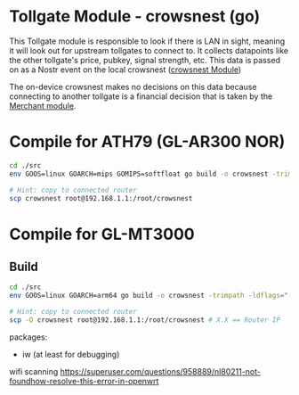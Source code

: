 # Tollgate Module - crowsnest (go)

This Tollgate module is responsible to look if there is LAN in sight, meaning it will look out for upstream tollgates to connect to. It collects datapoints like the other tollgate's price, pubkey, signal strength, etc. This data is passed on as a Nostr event on the local crowsnest ([crowsnest Module](https://github.com/OpenTollGate/tollgate-module-crowsnest-go))

The on-device crowsnest makes no decisions on this data because connecting to another tollgate is a financial decision that is taken by the [Merchant module](https://github.com/OpenTollGate/tollgate-module-merchant-go).

# Compile for ATH79 (GL-AR300 NOR)

```bash
cd ./src
env GOOS=linux GOARCH=mips GOMIPS=softfloat go build -o crowsnest -trimpath -ldflags="-s -w"

# Hint: copy to connected router 
scp crowsnest root@192.168.1.1:/root/crowsnest
```

# Compile for GL-MT3000

## Build

```bash
cd ./src
env GOOS=linux GOARCH=arm64 go build -o crowsnest -trimpath -ldflags="-s -w"

# Hint: copy to connected router 
scp -O crowsnest root@192.168.1.1:/root/crowsnest # X.X == Router IP
```

packages: 

- iw (at least for debugging)

wifi scanning https://superuser.com/questions/958889/nl80211-not-foundhow-resolve-this-error-in-openwrt
